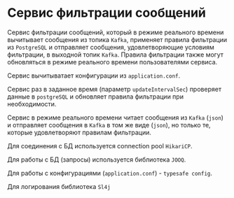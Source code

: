 <h1>Сервис фильтрации сообщений</h1>

Сервис фильтрации сообщений, который в режиме реального времени вычитывает сообщения из топика `Kafka`, 
применяет правила фильтрации из `PostgreSQL` и отправляет сообщения, удовлетворяющие условиям фильтрации, в выходной топик `Kafka`.
Правила фильтрации также могут обновляться в режиме реального времени пользователями сервиса.

Сервис вычитыватает конфигурации из `application.conf`.

Сервис раз в заданное время (параметр `updateIntervalSec`) проверяет данные в `postgreSQL` и обновляет правила фильтрации при необходимости.

Сервис в режиме реального времени читает сообщения из `Kafka` (`json`) и отправляет сообщения в `Kafka` в том же виде (`json`), но только те, которые удовлетворяют правилам фильтрации.

Для соединения с БД используется connection pool `HikariCP`.

Для работы с БД (запросы) используется библиотека `JOOQ`.

Для работы с конфигурациями (`application.conf`) - `typesafe config`.

Для логирования библиотека `Sl4j`
